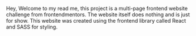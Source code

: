 Hey, Welcome to my read me, this project is a multi-page frontend website challenge from frontendmentors. The website itself does nothing and is just for show. This website was created using the frontend library called React and SASS for styling.